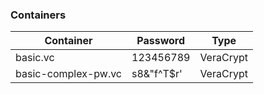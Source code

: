 ### Containers

| Container           | Password   | Type      |
|---------------------|------------|-----------|
| basic.vc            | 123456789  | VeraCrypt |
| basic-complex-pw.vc | s8&"f^T$r' | VeraCrypt |
